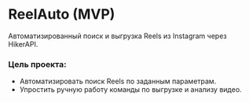 # ReelAuto (MVP)

Автоматизированный поиск и выгрузка Reels из Instagram через HikerAPI.

### Цель проекта:

- Автоматизировать поиск Reels по заданным параметрам.
- Упростить ручную работу команды по выгрузке и анализу видео.
